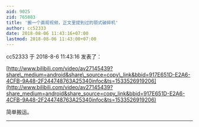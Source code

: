 ```yaml
---
aid: 9025
zid: 765883
title: '搬一个直观视频，正文里提到过的颚式破碎机'
author: cc52333
date: 2018-08-06 11:43:16+07:00
lastmod: 2018-08-06 11:43:00+07:00
---
```


cc52333 于 2018-8-6 11:43:16 发表了：

[http://www.bilibili.com/video/av27145439?share\_medium=android&share\_source=copy\_link&bbid=917E651D-E2A6-4CFB-9A48-2F244748763A25340infoc&ts=1533526919206](http://www.bilibili.com/video/av27145439?share_medium=android&share_source=copy_link&bbid=917E651D-E2A6-4CFB-9A48-2F244748763A25340infoc&ts=1533526919206)

简单搬运。

---------

